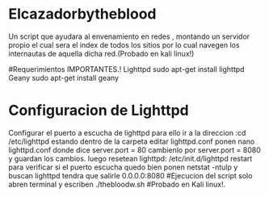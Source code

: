 # Elcazadorbytheblood
Un script que ayudara al  envenamiento en redes , montando un servidor propio el cual sera el index de todos los sitios por lo cual navegen los internautas de aquella dicha red.(Probado en kali linux!)

#Requerimientos IMPORTANTES.!
Lighttpd sudo apt-get install lighttpd
Geany    sudo apt-get install geany 

# Configuracion de Lighttpd
Configurar el puerto a escucha de lighttpd 
para ello ir a la direccion :cd /etc/lighttpd 
estando dentro de la carpeta editar lighttpd.conf
ponen nano lighttpd.conf 
donde dice server.port = 80 
cambienlo por server.port = 8080 
y guardan los cambios.
luego resetean lighttpd:
/etc/init.d/lighttpd restart
para verificar si el puerto escucha quedo bien ponen 
netstat -ntulp
y buscan lighttpd tendra que salirle 0.0.0.0:8080 
#Ejecucion del script 
solo abren terminal y escriben ./thebloodw.sh
#Probado en Kali linux!.


